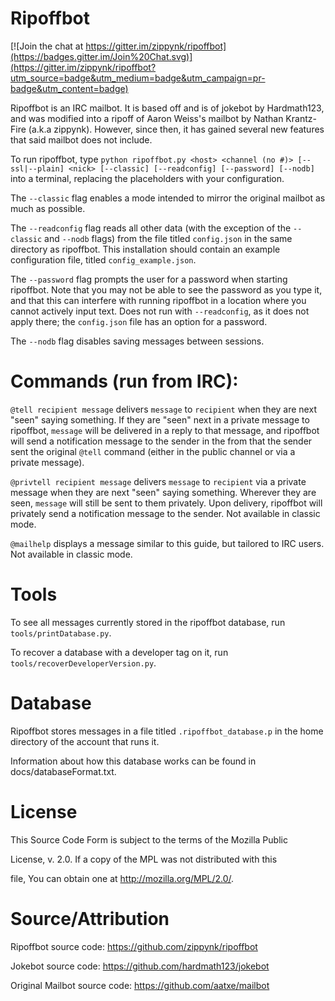 # Ripoffbot

[![Join the chat at https://gitter.im/zippynk/ripoffbot](https://badges.gitter.im/Join%20Chat.svg)](https://gitter.im/zippynk/ripoffbot?utm_source=badge&utm_medium=badge&utm_campaign=pr-badge&utm_content=badge)

Ripoffbot is an IRC mailbot. It is based off and is of jokebot by Hardmath123, and was modified into  a ripoff of Aaron Weiss's mailbot by Nathan Krantz-Fire (a.k.a zippynk). However, since then, it has gained several new features that said mailbot does not include.

To run ripoffbot, type `python ripoffbot.py <host> <channel (no #)> [--ssl|--plain] <nick> [--classic] [--readconfig] [--password] [--nodb]` into a terminal, replacing the placeholders with your configuration.

The `--classic` flag enables a mode intended to mirror the original mailbot as much as possible.

The `--readconfig` flag reads all other data (with the exception of the `--classic` and `--nodb` flags) from the file titled `config.json` in the same directory as ripoffbot. This installation should contain an example configuration file, titled `config_example.json`.

The `--password` flag prompts the user for a password when starting ripoffbot. Note that you may not be able to see the password as you type it, and that this can interfere with running ripoffbot in a location where you cannot actively input text. Does not run with `--readconfig`, as it does not apply there; the `config.json` file has an option for a password.

The `--nodb` flag disables saving messages between sessions.

# Commands (run from IRC):

`@tell recipient message` delivers `message` to `recipient` when they are next "seen" saying something. If they are "seen" next in a private message to ripoffbot, `message` will be delivered in a reply to that message, and ripoffbot will send a notification message to the sender in the from that the sender sent the original `@tell` command (either in the public channel or via a private message).

`@privtell recipient message` delivers `message` to `recipient` via a private message when they are next "seen" saying something. Wherever they are seen, `message` will still be sent to them privately. Upon delivery, ripoffbot will privately send a notification message to the sender. Not available in classic mode.

`@mailhelp` displays a message similar to this guide, but tailored to IRC users. Not available in classic mode.

# Tools

To see all messages currently stored in the ripoffbot database, run `tools/printDatabase.py`.

To recover a database with a developer tag on it, run `tools/recoverDeveloperVersion.py`.

# Database

Ripoffbot stores messages in a file titled `.ripoffbot_database.p` in the home directory of the account that runs it.

Information about how this database works can be found in docs/databaseFormat.txt.

# License

This Source Code Form is subject to the terms of the Mozilla Public

License, v. 2.0. If a copy of the MPL was not distributed with this

file, You can obtain one at http://mozilla.org/MPL/2.0/.

# Source/Attribution

Ripoffbot source code: https://github.com/zippynk/ripoffbot

Jokebot source code: https://github.com/hardmath123/jokebot

Original Mailbot source code: https://github.com/aatxe/mailbot
